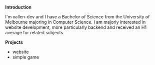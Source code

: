 **Introduction**


I'm xallen-dev and I have a Bachelor of Science from the University of Melbourne majoring in Computer Science. I am majorly interested in website development, more particularly backend and received an H1 average for related subjects. 

**Projects**
- website 
- simple game 
<!--- 
xallen-dev/xallen-dev is a ✨ special ✨ repository because its `README.md` (this file) appears on your GitHub profile.
You can click the Preview link to take a look at your changes.
--->
